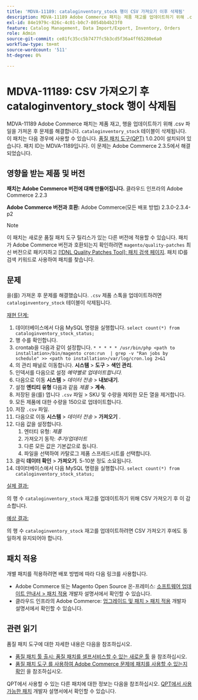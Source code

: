 ```yaml
---
title: 'MDVA-11189: cataloginventory_stock 행이 CSV 가져오기 이후 삭제됨'
description: MDVA-11189 Adobe Commerce 패치는 제품 재고를 업데이트하기 위해 .csv 파일을 가져온 후 'cataloginventory_stock' 테이블의 행이 삭제될 때 문제를 해결합니다. 이 패치는 [Quality Patches Tool (QPT)](/help/announcements/adobe-commerce-announcements/magento-quality-patches-released-new-tool-to-self-serve-quality-patches.md) 1.0.20이 설치된 경우 사용할 수 있습니다. 패치 ID는 MDVA-1189입니다. 이 문제는 Adobe Commerce 2.3.5에서 해결되었습니다.
exl-id: 84e1979c-826c-4c01-b0c7-8054bb4b23f0
feature: Catalog Management, Data Import/Export, Inventory, Orders
role: Admin
source-git-commit: ce81fc35cc5b7477fc5b3cd5f36a4ff65280e6a0
workflow-type: tm+mt
source-wordcount: '511'
ht-degree: 0%

---
```


# MDVA-11189: CSV 가져오기 후 cataloginventory_stock 행이 삭제됨

MDVA-11189 Adobe Commerce 패치는 제품 재고, 행을 업데이트하기 위해 .csv 파일을 가져온 후 문제를 해결합니다. `cataloginventory_stock` 테이블이 삭제됩니다. 이 패치는 다음 경우에 사용할 수 있습니다. [품질 패치 도구(QPT)](/help/announcements/adobe-commerce-announcements/magento-quality-patches-released-new-tool-to-self-serve-quality-patches.md) 1.0.20이 설치되어 있습니다. 패치 ID는 MDVA-1189입니다. 이 문제는 Adobe Commerce 2.3.5에서 해결되었습니다.

## 영향을 받는 제품 및 버전

**패치는 Adobe Commerce 버전에 대해 만들어집니다.** 클라우드 인프라의 Adobe Commerce 2.2.3

**Adobe Commerce 버전과 호환:** Adobe Commerce(모든 배포 방법) 2.3.0-2.3.4-p2

>[!NOTE]
>
>이 패치는 새로운 품질 패치 도구 릴리스가 있는 다른 버전에 적용할 수 있습니다. 패치가 Adobe Commerce 버전과 호환되는지 확인하려면 `magento/quality-patches` 최신 버전으로 패키지하고 [[!DNL Quality Patches Tool]: 패치 검색 페이지](https://devdocs.magento.com/quality-patches/tool.html#patch-grid). 패치 ID를 검색 키워드로 사용하여 패치를 찾습니다.

## 문제

을(를) 가져온 후 문제를 해결했습니다. `.csv` 제품 스톡을 업데이트하려면 `cataloginventory_stock` 테이블이 삭제됩니다.

<u>재현 단계:</u>

1. 데이터베이스에서 다음 MySQL 명령을 실행합니다. `select count(*) from cataloginventory_stock_status;`
1. 행 수를 확인합니다.
1. crontab을 다음과 같이 설정합니다. `* * * * * /usr/bin/php <path to installation>/bin/magento cron:run  | grep -v "Ran jobs by schedule" >> <path to installation>/var/log/cron.log 2>&1`
1. 의 관리 패널로 이동합니다. **시스템** > **도구** > **색인 관리**.
1. 인덱서를 다음으로 설정 *예약별로 업데이트합니다.*
1. 다음으로 이동 **시스템** > *데이터 전송* > **내보내기**.
1. 설정 **엔티티 유형** 다음과 같음 *제품* > **계속**.
1. 저장된 을(를) 엽니다 `.csv` 파일 > SKU 및 수량을 제외한 모든 열을 제거합니다.
1. 모든 제품에 대한 수량을 150으로 업데이트합니다.
1. 저장 `.csv` 파일.
1. 다음으로 이동 **시스템** > *데이터 전송* > **가져오기** .
1. 다음 값을 설정합니다.
   1. 엔터티 유형: *제품*
   1. 가져오기 동작: *추가/업데이트*
   1. 다른 모든 값은 기본값으로 둡니다.
   1. 파일을 선택하여 카탈로그 제품 스프레드시트를 선택합니다.
1. 클릭 **데이터 확인** > **가져오기**. 5-10분 정도 소요됩니다.
1. 데이터베이스에서 다음 MySQL 명령을 실행합니다.
   `select count(*) from cataloginventory_stock_status;`

<u>실제 결과:</u>

의 행 수 `cataloginventory_stock` 재고를 업데이트하기 위해 CSV 가져오기 후 이 감소합니다.

<u>예상 결과:</u>

의 행 수 `cataloginventory_stock` 재고를 업데이트하려면 CSV 가져오기 후에도 동일하게 유지되어야 합니다.

## 패치 적용

개별 패치를 적용하려면 배포 방법에 따라 다음 링크를 사용합니다.

* Adobe Commerce 또는 Magento Open Source 온-프레미스: [소프트웨어 업데이트 안내서 > 패치 적용](https://devdocs.magento.com/guides/v2.4/comp-mgr/patching/mqp.html) 개발자 설명서에서 확인할 수 있습니다.
* 클라우드 인프라의 Adobe Commerce: [업그레이드 및 패치 > 패치 적용](https://devdocs.magento.com/cloud/project/project-patch.html) 개발자 설명서에서 확인할 수 있습니다.

## 관련 읽기

품질 패치 도구에 대한 자세한 내용은 다음을 참조하십시오.

* [품질 패치 툴 출시: 품질 패치를 셀프서비스할 수 있는 새로운 툴](/help/announcements/adobe-commerce-announcements/magento-quality-patches-released-new-tool-to-self-serve-quality-patches.md) 을 참조하십시오.
* [품질 패치 도구 를 사용하여 Adobe Commerce 문제에 패치를 사용할 수 있는지 확인](/help/support-tools/patches-available-in-qpt-tool/check-patch-for-magento-issue-with-magento-quality-patches.md) 을 참조하십시오.

QPT에서 사용할 수 있는 다른 패치에 대한 정보는 다음을 참조하십시오. [QPT에서 사용 가능한 패치](https://devdocs.magento.com/quality-patches/tool.html#patch-grid) 개발자 설명서에서 확인할 수 있습니다.
